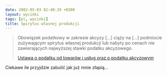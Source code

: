 ```yaml
---
date: 2002-05-03 02:40:29 +0200
layout: wycinki
tags: [pl, wycinki]
title: Spirytus własnej produkcji
---
```


> Obowiązek podatkowy w zakresie akcyzy […] ciąży na […] podmiocie zużywającym spirytus własnej produkcji lub nabyty po cenach nie zawierających najwyższej stawki podatku akcyzowego.
>
> [Ustawa o podatku od towarów i usług oraz o podatku akcyzowym](http://isap.sejm.gov.pl/DetailsServlet?id=WDU19930110050 'tekst ustawy')

Ciekawe ile przyjdzie zabulić jak już mnie złapią…
